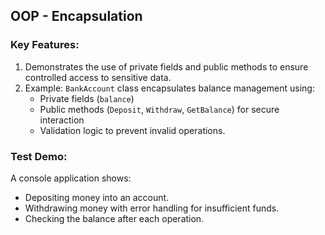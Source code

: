 ## OOP - Encapsulation

### Key Features:
1. Demonstrates the use of private fields and public methods to ensure controlled access to sensitive data.
2. Example: `BankAccount` class encapsulates balance management using:
   - Private fields (`balance`)
   - Public methods (`Deposit`, `Withdraw`, `GetBalance`) for secure interaction
   - Validation logic to prevent invalid operations.

### Test Demo:
A console application shows:
- Depositing money into an account.
- Withdrawing money with error handling for insufficient funds.
- Checking the balance after each operation.



